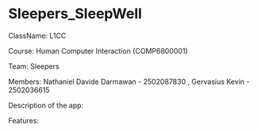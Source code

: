 # Sleepers_SleepWell

ClassName: L1CC

Course: Human Computer Interaction (COMP6800001)

Team: Sleepers

Members: Nathaniel Davide Darmawan - 2502087830 , Gervasius Kevin - 2502036615

Description of the app:

Features:
